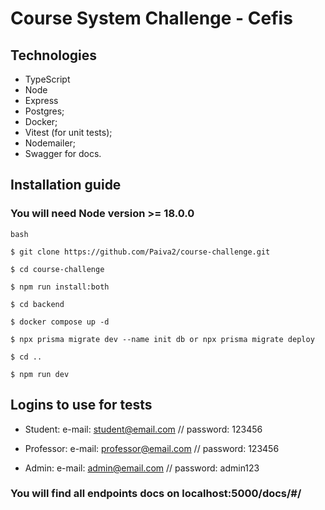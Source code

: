 # Course System Challenge - Cefis

## Technologies

- TypeScript
- Node
- Express
- Postgres;
- Docker;
- Vitest (for unit tests);
- Nodemailer;
- Swagger for docs.

## Installation guide

### You will need Node version >= 18.0.0

```
bash

$ git clone https://github.com/Paiva2/course-challenge.git

$ cd course-challenge

$ npm run install:both

$ cd backend

$ docker compose up -d

$ npx prisma migrate dev --name init db or npx prisma migrate deploy

$ cd ..

$ npm run dev

```

## Logins to use for tests

- Student: e-mail: student@email.com // password: 123456

- Professor: e-mail: professor@email.com // password: 123456

- Admin: e-mail: admin@email.com // password: admin123

### You will find all endpoints docs on localhost:5000/docs/#/
